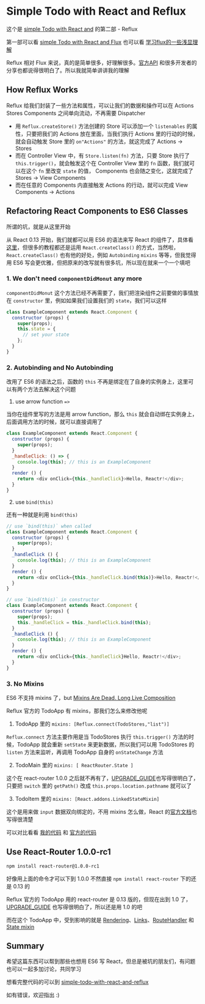 # Simple Todo with React and Reflux

这个是 [simple Todo with React and](https://github.com/L-movingon/simple-todo-with-react-and) 的第二部 - Reflux

第一部可以看 [simple Todo with React and Flux](https://github.com/L-movingon/simple-todo-with-react-and/tree/master/flux) 也可以看 [学习flux的一些浅显理解](http://react-china.org/t/flux/1797)

Reflux 相对 Flux 来说，真的是简单很多，好理解很多。[官方API](https://github.com/reflux/refluxjs) 和很多开发者的分享也都说得很明白了。所以我就简单讲讲我的理解

## How Reflux Works

Reflux 给我们封装了一些方法和属性，可以让我们的数据和操作可以在 Actions Stores Components 之间单向流动，不再需要 Dispatcher

- 用 `Reflux.createStore()` 方法创建的 Store 可以添加一个 `listenables` 的属性，只要把我们的 Actions 放在里面，当我们执行 Actions 里的行动的时候，就会自动触发 Store 里的 `on"Actions"` 的方法，就这完成了 Actions -> Stores
- 而在 Controller View 中，有 `Store.listen(fn)` 方法，只要 Store 执行了 `this.trigger()`，就会触发这个在 Controller View 里的 `fn` 函数，我们就可以在这个 `fn` 里改变 `state` 的值， Components 也会随之变化，这就完成了 Stores -> View Components
- 而在任意的 Components 内直接触发 Actions 的行动，就可以完成 View Components -> Actions

## Refactoring React Components to ES6 Classes

所谓的坑，就是从这里开始

从 React 0.13 开始，我们就都可以用 ES6 的语法来写 React 的组件了，具体看[这里](https://facebook.github.io/react/docs/reusable-components.html)，但很多的教程都还是运用 `React.createClass()` 的方式，当然啦，`React.createClass()` 也有他的好处，例如 `Autobinding` `mixins` 等等，但我觉得用 ES6 写会更优雅，但把原来的改写就有很多坑，所以现在就来一个一个填吧

### 1. We don't need `componentDidMonut` any more

`componentDidMonut` 这个方法已经不再需要了，我们把渲染组件之前要做的事情放在 `constructor` 里，例如如果我们设置我们的 `state`，我们可以这样

```javascript
class ExampleComponent extends React.Component {
  constructor (props) {
    super(props);
    this.state = {
      // set your state
    };
  }
}
```

### 2. Autobinding and No Autobinding

改用了 ES6 的语法之后，函数的 `this` 不再是绑定在了自身的实例身上，这里可以有两个方法去解决这个问题

1. use arrow function `=>`

当你在组件里写的方法是用 arrow function，那么 `this` 就会自动绑在实例身上，后面调用方法的时候，就可以直接调用了

```javascript
class ExampleComponent extends React.Component {
  constructor (props) {
    super(props);
  }
  _handleClick: () => {
    console.log(this); // this is an ExampleComponent
  }
  render () { 
    return <div onClick={this._handleClick}>Hello, Reactr!</div>;
  }
}
```

2. use `bind(this)`

还有一种就是利用 `bind(this)` 

```javascript
// use `bind(this)` when called
class ExampleComponent extends React.Component {
  constructor (props) {
    super(props);
  }
  _handleClick () {
    console.log(this); // this is an ExampleComponent
  }
  render () { 
    return <div onClick={this._handleClick.bind(this)}>Hello, Reactr!</div>;
  }
}

// use `bind(this)` in constructor
class ExampleComponent extends React.Component {
  constructor (props) {
    super(props);
    this._handleClick = this._handleClick.bind(this);
  }
  _handleClick () {
    console.log(this); // this is an ExampleComponent
  }
  render () { 
    return <div onClick={this._handleClick}Hello, Reactr!</div>;
  }
}
```

### 3. No Mixins

ES6 不支持 mixins 了，but [Mixins Are Dead. Long Live Composition](https://medium.com/@dan_abramov/mixins-are-dead-long-live-higher-order-components-94a0d2f9e750)
  
Reflux 官方的 TodoApp 有 mixins，那我们怎么来修改他呢

1. TodoApp 里的 `mixins: [Reflux.connect(TodoStores,"list")]`

`Reflux.connect` 方法主要作用是当 TodoStores 执行 `this.trigger()` 方法的时候，TodoApp 就会重新 `setState` 来更新数据，所以我们可以用 TodoStores 的 `listen` 方法来监听，再调用 TodoApp 自身的 `onStateChange` 方法

2. TodoMain 里的 `mixins: [ ReactRouter.State ]`

这个在 react-router 1.0.0 之后就不再有了，[UPGRADE_GUIDE](https://github.com/rackt/react-router/blob/master/UPGRADE_GUIDE.md)也写得很明白了，只要把 `switch` 里的 `getPath()` 改成 `this.props.location.pathname` 就可以了

3. TodoItem 里的 `mixins: [React.addons.LinkedStateMixin]`

这个是用来做 `input` 数据双向绑定的，不用 mixins 怎么做，React 的[官方文档](https://facebook.github.io/react/docs/two-way-binding-helpers.html)也写得很清楚

可以对比看看 [我的代码](https://github.com/L-movingon/simple-todo-with-react-and/tree/master/reflux/javascripts) 和 [官方的代码](https://github.com/reflux/refluxjs-todo/tree/master/js)

## Use React-Router 1.0.0-rc1

```bash
npm install react-router@1.0.0-rc1
```

好像用上面的命令才可以下到 1.0.0 不然直接 `npm install react-router` 下的还是 0.13 的

Reflux 官方的 TodoApp 用的 react-router 是 0.13 版的，但现在出到 1.0 了，[UPGRADE_GUIDE](https://github.com/rackt/react-router/blob/master/UPGRADE_GUIDE.md) 也写得很明白了，所以还是用 1.0 的吧

而在这个 TodoApp 中，受到影响的就是 [Rendering](https://github.com/rackt/react-router/blob/master/UPGRADE_GUIDE.md#rendering)、[Links](https://github.com/rackt/react-router/blob/master/UPGRADE_GUIDE.md#links)、[RouteHandler](https://github.com/rackt/react-router/blob/master/UPGRADE_GUIDE.md#routehandler) 和 [State mixin](https://github.com/rackt/react-router/blob/master/UPGRADE_GUIDE.md#state-mixin)

## Summary

希望这篇东西可以帮到那些也想用 ES6 写 React，但总是被坑的朋友们，有问题也可以一起多加讨论，共同学习

想看完整代码的可以到 [simple-todo-with-react-and-reflux](https://github.com/L-movingon/simple-todo-with-react-and/tree/master/reflux) 

如有错误，欢迎指出 :)
